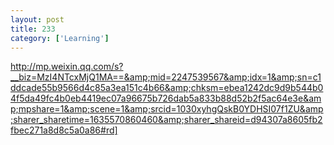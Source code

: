 ```yaml
---
layout: post
title: 233
category: ['Learning']
---
```


http://mp.weixin.qq.com/s?__biz=MzI4NTcxMjQ1MA==&amp;mid=2247539567&amp;idx=1&amp;sn=c1ddcade55b9566d4c85a3ea151c4b66&amp;chksm=ebea1242dc9d9b544b04f5da49fc4b0eb4419ec07a96675b726dab5a833b88d52b2f5ac64e3e&amp;mpshare=1&amp;scene=1&amp;srcid=1030xyhgQskB0YDHSI07f1ZU&amp;sharer_sharetime=1635570860460&amp;sharer_shareid=d94307a8605fb2fbec271a8d8c5a0a86#rd]


